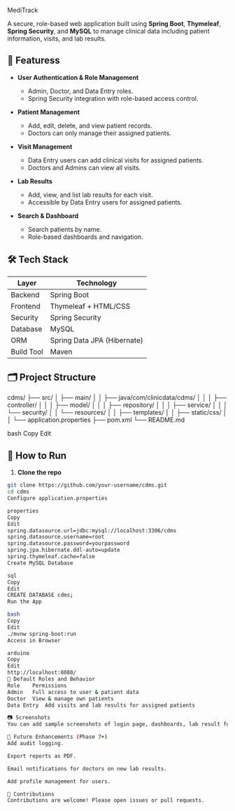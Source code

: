 MediTrack

A secure, role-based web application built using **Spring Boot**, **Thymeleaf**, **Spring Security**, and **MySQL** to manage clinical data including patient information, visits, and lab results.

## 🚀 Featuress

- **User Authentication & Role Management**
  - Admin, Doctor, and Data Entry roles.
  - Spring Security integration with role-based access control.
  
- **Patient Management**
  - Add, edit, delete, and view patient records.
  - Doctors can only manage their assigned patients.

- **Visit Management**
  - Data Entry users can add clinical visits for assigned patients.
  - Doctors and Admins can view all visits.

- **Lab Results**
  - Add, view, and list lab results for each visit.
  - Accessible by Data Entry users for assigned patients.

- **Search & Dashboard**
  - Search patients by name.
  - Role-based dashboards and navigation.

## 🛠️ Tech Stack

| Layer          | Technology               |
|----------------|--------------------------|
| Backend        | Spring Boot              |
| Frontend       | Thymeleaf + HTML/CSS     |
| Security       | Spring Security          |
| Database       | MySQL                    |
| ORM            | Spring Data JPA (Hibernate) |
| Build Tool     | Maven                    |

## 🗂️ Project Structure

cdms/
├── src/
│ ├── main/
│ │ ├── java/com/clinicdata/cdms/
│ │ │ ├── controller/
│ │ │ ├── model/
│ │ │ ├── repository/
│ │ │ ├── service/
│ │ │ └── security/
│ │ └── resources/
│ │ ├── templates/
│ │ ├── static/css/
│ │ └── application.properties
├── pom.xml
└── README.md

bash
Copy
Edit

## 🧪 How to Run

1. **Clone the repo**

```bash
git clone https://github.com/your-username/cdms.git
cd cdms
Configure application.properties

properties
Copy
Edit
spring.datasource.url=jdbc:mysql://localhost:3306/cdms
spring.datasource.username=root
spring.datasource.password=yourpassword
spring.jpa.hibernate.ddl-auto=update
spring.thymeleaf.cache=false
Create MySQL Database

sql
Copy
Edit
CREATE DATABASE cdms;
Run the App

bash
Copy
Edit
./mvnw spring-boot:run
Access in Browser

arduino
Copy
Edit
http://localhost:8080/
👤 Default Roles and Behavior
Role	Permissions
Admin	Full access to user & patient data
Doctor	View & manage own patients
Data Entry	Add visits and lab results for assigned patients

📷 Screenshots
You can add sample screenshots of login page, dashboards, lab result form, etc.

📌 Future Enhancements (Phase 7+)
Add audit logging.

Export reports as PDF.

Email notifications for doctors on new lab results.

Add profile management for users.

🤝 Contributions
Contributions are welcome! Please open issues or pull requests.
